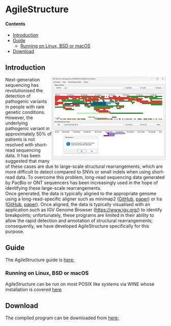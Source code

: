 # AgileStructure

#### Contents
- [Introduction](#Introduction)
- [Guide](guide)
    * [Running on Linux, BSD or macOS](#running-on-linux-bsd-or-macos)
- [Download](program)


## Introduction

<img align="right" src="introFigure.jpg">

Next-generation sequencing has revolutionised the detection of pathogenic variants in people with rare genetic conditions. However, the underlying pathogenic variant in approximately 50% of patients is not resolved with short-read sequencing data. It has been suggested that many of these cases are due to large-scale structural rearrangements, which are more difficult to detect compared to SNVs or small indels when using short-read data. To overcome this problem, long-read sequencing data generated by PacBio or ONT sequencers has been increasingly used in the hope of identifying these large-scale rearrangements.  
Once generated, the data is typically aligned to the appropriate genome using a long-read-specific aligner such as minimap2 ([GitHub](https://github.com/lh3/minimap2), [paper](https://academic.oup.com/bioinformatics/article/34/18/3094/4994778)) or lra ([GitHub](https://github.com/ChaissonLab/LRA), [paper](https://journals.plos.org/ploscompbiol/article?id=10.1371/journal.pcbi.1009078)). Once aligned, the data is typically visualised with an application such as IGV Genome Browser (https://www.igv.org/) to identify breakpoints; unfortunately, these programs are limited in their ability to allow the rapid detection and annotation of structural rearrangements; consequently, we have developed AgileStructure specifically for this purpose. 

## Guide

The AgileStructure guide is [here:](guide/README.md)

### Running on Linux, BSD or macOS
AgileStructure can be run on most POSIX like systems via WINE whose installation is covered [here](https://github.com/msjimc/RunningWindowsProgramsOnLinux)

## Download

The compiled program can be downloaded from [here:](program/README.md)
